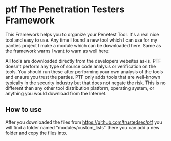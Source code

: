 # ptf The Penetration Testers Framework

This Framework helps you to organize your Penetest Tool. It's a real nice tool and easy to use. Any time I found a new tool which I can use for my panties project I make a module which can be downloaded here. Same as the framework warns I want to warn as well here:

All tools are downloaded directly from the developers websites as-is.  PTF doesn't perform any type of source code analysis or verification on the tools. You should run these after performing your own analysis of the tools and ensure you trust the parties. PTF only adds tools that are well-known typically in the security industry but that does not negate the risk. This is no different than any other tool distribution platform, operating system, or anything you would download from the Internet.

## How to use
After you downloaded the files from https://github.com/trustedsec/ptf you will find a folder named "modules/custom_lists" there you can add a new folder and copy the files into.
